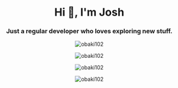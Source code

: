<h1 align="center">Hi 👋, I'm Josh</h1>    
<h3 align="center">Just a regular developer who loves exploring new stuff.</h3>    
<p align="center"> <img src="https://komarev.com/ghpvc/?username=obaki102&label=Profile%20views&color=0e75b6&style=flat" alt="obaki102" /> </p>    
                     
<p align="center">         
<img align="center" src="https://github-readme-stats.vercel.app/api/top-langs?username=obaki102&count_private=true&show_icons=true&locale=en&layout=compact&theme=chartreuse-dark" alt="obaki102" /> 
</p> 
<p align="center">  
 <img align="center" src="https://github-readme-stats.vercel.app/api?username=obaki102&count_private=true&show_icons=true&locale=en&theme=chartreuse-dark" alt="obaki102"/>
</p> 
<p align="center"> 
<img align="center" src="https://github-readme-streak-stats.herokuapp.com/?user=obaki102&theme=github-dark&count_private=true" alt="obaki102" />  
</p>  


